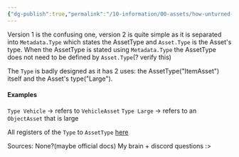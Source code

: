 ```yaml
---
{"dg-publish":true,"permalink":"/10-information/00-assets/how-unturned-knows-what-asset-type-an-asset-is-v1/","created":"2024-06-14T14:13:12.242+07:00","updated":"2024-06-14T17:47:16.613+07:00"}
---
```


Version 1 is the confusing one, version 2 is quite simple as it is separated into `Metadata.Type` which states the AssetType and `Asset.Type` is the Asset's type. When the AssetType is stated using `Metadata.Type` the AssetType does not need to be defined by `Asset.Type`(? verify this)

The `Type` is badly designed as it has 2 uses: the AssetType("ItemAsset") itself and the Asset's type("Large"). 

#### Examples
`Type Vehicle` → refers to `VehicleAsset`
`Type Large` → refers to an `ObjectAsset` that is large

All registers of the `Type` to `AssetType` [here](https://github.com/Unturned-Datamining/Unturned-Datamining/blob/9fb0d6c921353cec991254cbff98b6d3d1ba37a9/Assembly-CSharp/SDG.Unturned/UnturnedNexus.cs) 

Sources:
None?(maybe official docs)
My brain + discord questions :>
